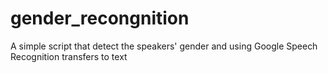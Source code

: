# gender_recongnition
A simple script that detect the speakers' gender and using Google Speech Recognition transfers to text
